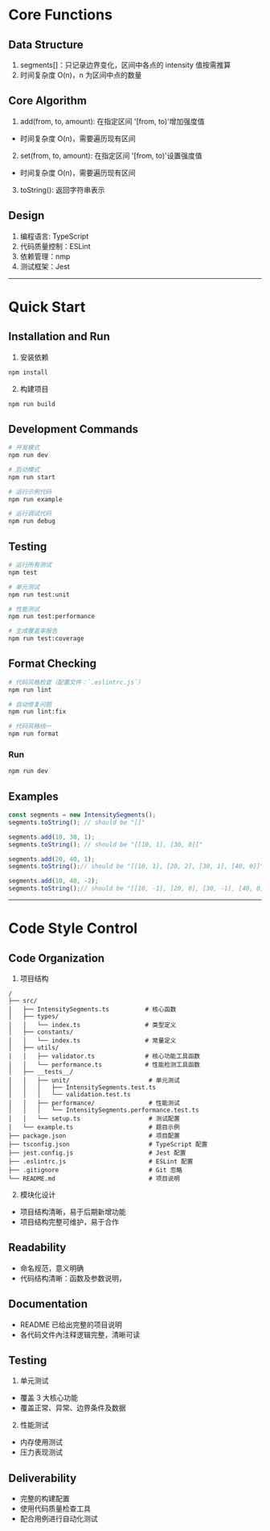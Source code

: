 
# Core Functions
## Data Structure
1. segments[]：只记录边界变化，区间中各点的 intensity 值按需推算
2. 时间复杂度 O(n)，n 为区间中点的数量

## Core Algorithm
1. add(from, to, amount): 在指定区间 '[from, to)'增加强度值
- 时间复杂度 O(n)，需要遍历现有区间
2. set(from, to, amount): 在指定区间 '[from, to)'设置强度值
- 时间复杂度 O(n)，需要遍历现有区间
3. toString(): 返回字符串表示

## Design
1. 编程语言: TypeScript
2. 代码质量控制：ESLint
3. 依赖管理：nmp
4. 测试框架：Jest

---

# Quick Start
## Installation and Run
1. 安装依赖
```bash
npm install
```

2. 构建项目
```bash
npm run build
```

## Development Commands
```bash
# 开发模式
npm run dev

# 启动模式
npm run start

# 运行示例代码
npm run example

# 运行调试代码
npm run debug
```

## Testing
```bash
# 运行所有测试
npm test

# 单元测试
npm run test:unit

# 性能测试
npm run test:performance

# 生成覆盖率报告
npm run test:coverage
```

## Format Checking
```bash
# 代码风格检查（配置文件：`.eslintrc.js`）
npm run lint

# 自动修复问题
npm run lint:fix

# 代码风格统一
npm run format
```

### Run
```bash
npm run dev
```


## Examples
```typescript
const segments = new IntensitySegments();
segments.toString(); // should be "[]"

segments.add(10, 30, 1);
segments.toString(); // should be "[[10, 1], [30, 0]]"

segments.add(20, 40, 1);
segments.toString();// should be "[[10, 1], [20, 2], [30, 1], [40, 0]]"

segments.add(10, 40, -2);
segments.toString();// should be "[[10, -1], [20, 0], [30, -1], [40, 0]]"
```

---

# Code Style Control
## Code Organization
1. 项目结构
```
/
├── src/
│   ├── IntensitySegments.ts          # 核心函数
│   ├── types/
│   │   └── index.ts                  # 类型定义
│   ├── constants/
│   │   └── index.ts                  # 常量定义
│   ├── utils/
│   │   ├── validator.ts              # 核心功能工具函数
│   │   └── performance.ts            # 性能检测工具函数
│   ├── __tests__/
│   │   ├── unit/                      # 单元测试
│   │   │   ├── IntensitySegments.test.ts
│   │   │   └── validation.test.ts
│   │   ├── performance/               # 性能测试
│   │   │   └── IntensitySegments.performance.test.ts
│   │   └── setup.ts                   # 测试配置
│   └── example.ts                     # 题目示例
├── package.json                       # 项目配置
├── tsconfig.json                      # TypeScript 配置
├── jest.config.js                     # Jest 配置
├── .eslintrc.js                       # ESLint 配置
├── .gitignore                         # Git 忽略
└── README.md                          # 项目说明
```

2. 模块化设计
- 项目结构清晰，易于后期新增功能
- 项目结构完整可维护，易于合作

## Readability
- 命名规范，意义明确
- 代码结构清晰：函数及参数说明，

## Documentation
- README 已给出完整的项目说明
- 各代码文件內注释逻辑完整，清晰可读

## Testing
1. 单元测试
- 覆盖 3 大核心功能
- 覆盖正常、异常、边界条件及数据
2. 性能测试
- 内存使用测试
- 压力表现测试

## Deliverability
- 完整的构建配置
- 使用代码质量检查工具
- 配合用例进行自动化测试


